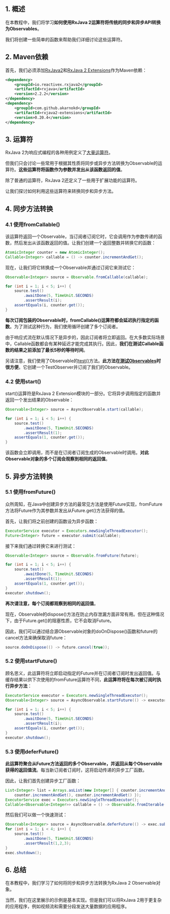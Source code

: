 ## 1. 概述

在本教程中，我们将学习**如何使用RxJava 2运算符将传统的同步和异步API转换为Observables**。

我们将创建一些简单的函数来帮助我们详细讨论这些运算符。

## 2. Maven依赖

首先，我们必须添加[RxJava2](https://search.maven.org/search?q=a:rxjava)和[RxJava 2 Extensions](https://search.maven.org/search?q=a:rxjava2-extensions)作为Maven依赖：

```xml
<dependency>
    <groupId>io.reactivex.rxjava2</groupId>
    <artifactId>rxjava</artifactId>
    <version>2.2.2</version>
</dependency>
<dependency>
    <groupId>com.github.akarnokd</groupId>
    <artifactId>rxjava2-extensions</artifactId>
    <version>0.20.4</version>
</dependency>
```

## 3. 运算符

RxJava 2为响应式编程的各种用例定义了[大量运算符](https://github.com/ReactiveX/RxJava/wiki/Alphabetical-List-of-Observable-Operators)。

但我们只会讨论一些常用于根据其性质将同步或异步方法转换为Observable的运算符。**这些运算符将函数作为参数并发出从该函数返回的值**。

除了普通的运算符，RxJava 2还定义了一些用于扩展功能的运算符。

让我们探讨如何利用这些运算符来转换同步和异步方法。

## 4. 同步方法转换

### 4.1 使用fromCallable()

该运算符返回一个Observable，当订阅者订阅它时，它会调用作为参数传递的函数，然后发出从该函数返回的值。让我们创建一个返回整数并转换它的函数：

```java
AtomicInteger counter = new AtomicInteger();
Callable<Integer> callable = () -> counter.incrementAndGet();
```

现在，让我们将它转换成一个Observable并通过订阅它来测试它：

```java
Observable<Integer> source = Observable.fromCallable(callable);

for (int i = 1; i < 5; i++) {
    source.test()
        .awaitDone(5, TimeUnit.SECONDS)
        .assertResult(i);
    assertEquals(i, counter.get());
}
```

**每次订阅包装的Observable时，fromCallable()运算符都会延迟执行指定的函数**。为了测试这种行为，我们使用循环创建了多个订阅者。

由于响应式流在默认情况下是异步的，因此订阅者将立即返回。在大多数实际场景中，Callable函数都会有某种延迟才能完成其执行。因此，**我们在测试Callable函数的结果之前添加了最长5秒的等待时间**。

另请注意，我们使用了Observable的[test()](http://reactivex.io/RxJava/javadoc/io/reactivex/Observable.html#test--)方法。**此方法在[测试Observables](https://www.baeldung.com/rxjava-testing)时很方便**。它创建一个TestObserver并订阅了我们的Observable。

### 4.2 使用start()

start()运算符是RxJava 2 Extension模块的一部分。它将异步调用指定的函数并返回一个发出结果的Observable：

```java
Observable<Integer> source = AsyncObservable.start(callable);

for (int i = 1; i < 5; i++) {
    source.test()
        .awaitDone(5, TimeUnit.SECONDS)
        .assertResult(1);
    assertEquals(1, counter.get());
}
```

该函数会立即调用，而不是在订阅者订阅生成的Observable时调用。**对此Observable对象的多个订阅会观察到相同的返回值**。

## 5. 异步方法转换

### 5.1 使用fromFuture()

众所周知，在Java中创建异步方法的最常见方法是使用Future实现，fromFuture方法将Future作为其参数并发出从Future.get()方法获得的值。

首先，让我们将之前创建的函数设为异步函数：

```java
ExecutorService executor = Executors.newSingleThreadExecutor();
Future<Integer> future = executor.submit(callable);
```

接下来我们通过转换它来进行测试：

```java
Observable<Integer> source = Observable.fromFuture(future);

for (int i = 1; i < 5; i++) {
    source.test()
        .awaitDone(5, TimeUnit.SECONDS)
        .assertResult(1);
    assertEquals(1, counter.get());
}
executor.shutdown();
```

**再次请注意，每个订阅都观察到相同的返回值**。

现在，Observable的dispose()方法在防止内存泄漏方面非常有用。但在这种情况下，由于Future.get()的阻塞性质，它不会取消Future。

因此，我们可以通过结合源Observable对象的doOnDispose()函数和future的cancel方法来确保取消future：

```java
source.doOnDispose(() -> future.cancel(true));
```

### 5.2 使用startFuture()

顾名思义，此运算符将立即启动指定的Future并在订阅者订阅时发出返回值。与缓存结果以供下次使用的fromFuture运算符不同，**此运算符将在每次被订阅时执行异步方法**：

```java
ExecutorService executor = Executors.newSingleThreadExecutor();
Observable<Integer> source = AsyncObservable.startFuture(() -> executor.submit(callable));

for (int i = 1; i < 5; i++) {
    source.test()
        .awaitDone(5, TimeUnit.SECONDS)
        .assertResult(i);
    assertEquals(i, counter.get());
}
executor.shutdown();
```

### 5.3 使用deferFuture()

**此运算符聚合从Future方法返回的多个Observable，并返回从每个Observable获得的返回值流**。每当新订阅者订阅时，这将启动传递的异步工厂函数。

因此，让我们首先创建异步工厂函数：

```java
List<Integer> list = Arrays.asList(new Integer[] { counter.incrementAndGet(), 
    counter.incrementAndGet(), counter.incrementAndGet() });
ExecutorService exec = Executors.newSingleThreadExecutor();
Callable<Observable<Integer>> callable = () -> Observable.fromIterable(list);
```

然后我们可以做一个快速测试：

```java
Observable<Integer> source = AsyncObservable.deferFuture(() -> exec.submit(callable));
for (int i = 1; i < 4; i++) {
    source.test()
        .awaitDone(5, TimeUnit.SECONDS)
        .assertResult(1,2,3);
}
exec.shutdown();
```

## 6. 总结

在本教程中，我们学习了如何将同步和异步方法转换为RxJava 2 Observable对象。

当然，我们在这里展示的示例是基本实现。但是我们可以将RxJava 2用于更复杂的应用程序，例如视频流和需要分段发送大量数据的应用程序。